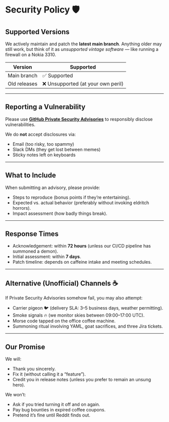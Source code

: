 # Security Policy 🛡️

## Supported Versions
We actively maintain and patch the **latest main branch**. Anything older may still work, but think of it as *unsupported vintage software* — like running a firewall on a Nokia 3310.  

| Version | Supported |
|---------|------------|
| Main branch | ✅ Supported |
| Old releases | ❌ Unsupported (at your own peril) |

---

## Reporting a Vulnerability

Please use **[GitHub Private Security Advisories](https://docs.github.com/en/code-security/security-advisories/about-coordinated-disclosure-of-security-vulnerabilities)** to responsibly disclose vulnerabilities.  

We do **not** accept disclosures via:  
- Email (too risky, too spammy)  
- Slack DMs (they get lost between memes)  
- Sticky notes left on keyboards  

---

## What to Include
When submitting an advisory, please provide:  
- Steps to reproduce (bonus points if they’re entertaining).  
- Expected vs. actual behavior (preferably without invoking eldritch horrors).  
- Impact assessment (how badly things break).  

---

## Response Times
- Acknowledgement: within **72 hours** (unless our CI/CD pipeline has summoned a demon).  
- Initial assessment: within **7 days**.  
- Patch timeline: depends on caffeine intake and meeting schedules.  

---

## Alternative (Unofficial) Channels ☕
If Private Security Advisories somehow fail, you may also attempt:  
- Carrier pigeon 🐦 (delivery SLA: 3–5 business days, weather permitting).  
- Smoke signals 🔥 (we monitor skies between 09:00–17:00 UTC).  
- Morse code tapped on the office coffee machine.  
- Summoning ritual involving YAML, goat sacrifices, and three Jira tickets.  

---

## Our Promise
We will:  
- Thank you sincerely.  
- Fix it (without calling it a “feature”).  
- Credit you in release notes (unless you prefer to remain an unsung hero).  

We won’t:  
- Ask if you tried turning it off and on again.  
- Pay bug bounties in expired coffee coupons.  
- Pretend it’s fine until Reddit finds out.  
